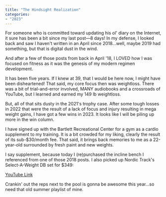 ```yaml
---
title: "The Hindsight Realization"
categories:
- "2023"
---
```


For someone who is committed toward updating his ol' diary on the Internet, it sure has been a bit since my last post—8 days!  In my defense, I looked back and saw I haven't written in an April since 2018...well, maybe 2019 had something, but that is digital dust in the wind.

And after a few of those posts from back in April '18, I LOVED how I was focused on fitness as it was the genesis of my modern regimen development. 

It has been five years.  If I knew at 39, that I would be here now, I might have been disheartened!  That said, my core focus then was weightloss.  There was a bit of trial-and-error involved, MANY audiobooks and a crossroads of YouTube, but I learned and earned my 149 lb weightloss.  

But, all of that sits dusty in the 2021's trophy case.  After some tough losses in 2022 that were the result of a lack of focus and injury resulting in mega weight gains, I have got a few wins in 2023.  It looks like I will be piling up more in the win column.

I have signed up with the Bartlett Recreational Center for a gym as a cardio supplement to my training.  It is a bit crowded for my liking, clearly the result of its sub-$30/month fee.  That said, it brings back memories to me as a 22-year-old surrounded by fresh paint and new weights.

I say supplement, because today I (re)purchased the incline bench I referenced from one of those 2018 posts.  I also picked up Nordic Track's Select-A-Weight DB set for $349:

[YouTube Link](https://www.youtube.com/watch?v=K3W5fd7gw_g)

Crankin' out the reps next to the pool is gonna be awesome this year...so need that old summer playlist of mine.
